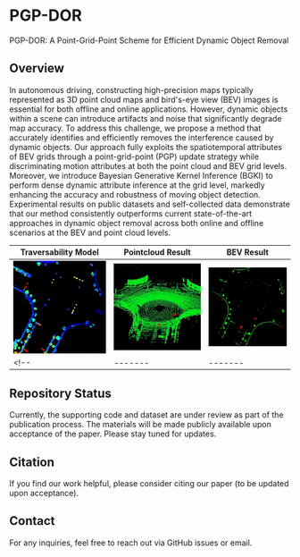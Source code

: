 # PGP-DOR
PGP-DOR: A Point-Grid-Point Scheme for Efficient Dynamic Object Removal

## Overview
In autonomous driving, constructing high-precision maps typically represented as 3D point cloud maps and bird's-eye view (BEV) images is essential for both offline and online applications. However, dynamic objects within a scene can introduce artifacts and noise that significantly degrade map accuracy. To address this challenge, we propose a method that accurately identifies and efficiently removes the interference caused by dynamic objects. Our approach fully exploits the spatiotemporal attributes of BEV grids through a point-grid-point (PGP) update strategy while discriminating motion attributes at both the point cloud and BEV grid levels. Moreover, we introduce Bayesian Generative Kernel Inference (BGKI) to perform dense dynamic attribute inference at the grid level, markedly enhancing the accuracy and robustness of moving object detection. Experimental results on public datasets and self-collected data demonstrate that our method consistently outperforms current state-of-the-art approaches in dynamic object removal across both online and offline scenarios at the BEV and point cloud levels.

<div align="center">
  
| Traversability Model | Pointcloud Result | BEV Result |
| ------- | ------- | ------- |
| ![](assets/traversability_model.gif) | ![](assets/pointcloud_result.gif) | ![](assets/BEV_result.gif) |
<!-- | ------- | ------- | ------- | -->

</div>

## Repository Status
Currently, the supporting code and dataset are under review as part of the publication process. The materials will be made publicly available upon acceptance of the paper. Please stay tuned for updates.

## Citation
If you find our work helpful, please consider citing our paper (to be updated upon acceptance).

## Contact
For any inquiries, feel free to reach out via GitHub issues or email.

